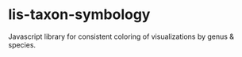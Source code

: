 # lis-taxon-symbology
Javascript library for consistent coloring of visualizations by genus &amp; species.
